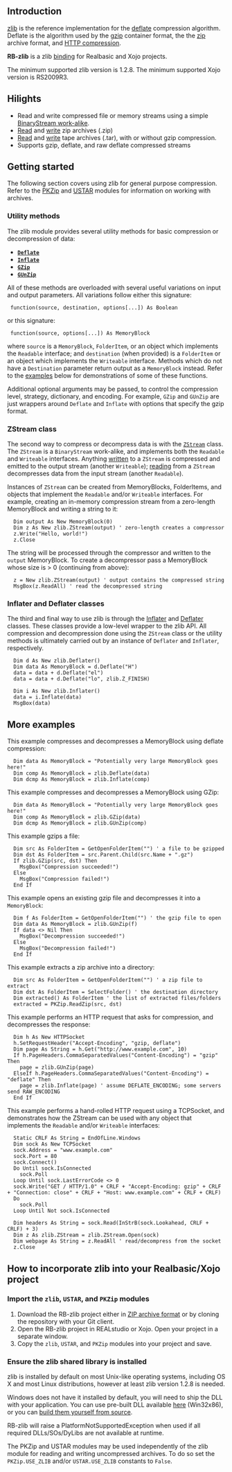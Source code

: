 ## Introduction
[zlib](http://www.zlib.net/) is the reference implementation for the [deflate](https://en.wikipedia.org/wiki/DEFLATE) compression algorithm. Deflate is the algorithm used by the [gzip](https://tools.ietf.org/html/rfc1952) container format, the the [zip](https://pkware.cachefly.net/webdocs/casestudies/APPNOTE.TXT) archive format, and [HTTP compression](https://tools.ietf.org/html/rfc7694).

**RB-zlib** is a zlib [binding](http://en.wikipedia.org/wiki/Language_binding) for Realbasic and Xojo projects.

The minimum supported zlib version is 1.2.8. The minimum supported Xojo version is RS2009R3.

## Hilights
* Read and write compressed file or memory streams using a simple [BinaryStream work-alike](https://github.com/charonn0/RB-zlib/wiki/zlib.ZStream).
* [Read](https://github.com/charonn0/RB-zlib/wiki/PKZip.ZipReader) and [write](https://github.com/charonn0/RB-zlib/wiki/PKZip.ZipWriter) zip archives (.zip)
* [Read](https://github.com/charonn0/RB-zlib/wiki/USTAR.TarReader) and [write](https://github.com/charonn0/RB-zlib/wiki/USTAR.TarWriter) tape archives (.tar), with or without gzip compression.
* Supports gzip, deflate, and raw deflate compressed streams

## Getting started
The following section covers using zlib for general purpose compression. Refer to the [PKZip](https://github.com/charonn0/RB-zlib/wiki/PKZip) and [USTAR](https://github.com/charonn0/RB-zlib/wiki/USTAR) modules for information on working with archives.

### Utility methods
The zlib module provides several utility methods for basic compression or decompression of data:

* [**`Deflate`**](https://github.com/charonn0/RB-zlib/wiki/zlib.Deflate)
* [**`Inflate`**](https://github.com/charonn0/RB-zlib/wiki/zlib.Inflate)
* [**`GZip`**](https://github.com/charonn0/RB-zlib/wiki/zlib.GZip)
* [**`GUnZip`**](https://github.com/charonn0/RB-zlib/wiki/zlib.GUnZip)

All of these methods are overloaded with several useful variations on input and output parameters. All variations follow either this signature:

```vbnet
 function(source, destination, options[...]) As Boolean
```
or this signature:
```vbnet
 function(source, options[...]) As MemoryBlock
```

where `source` is a `MemoryBlock`, `FolderItem`, or an object which implements the `Readable` interface; and `destination` (when provided) is a `FolderItem` or an object which implements the `Writeable` interface. Methods which do not have a `Destination` parameter return output as a `MemoryBlock` instead. Refer to the [examples](https://github.com/charonn0/RB-zlib/wiki#more-examples) below for demonstrations of some of these functions.

Additional optional arguments may be passed, to control the compression level, strategy, dictionary, and encoding. For example, `GZip` and `GUnZip` are just wrappers around `Deflate` and `Inflate` with options that specify the gzip format.

### ZStream class
The second way to compress or decompress data is with the [`ZStream`](https://github.com/charonn0/RB-zlib/wiki/zlib.ZStream) class. The `ZStream` is a `BinaryStream` work-alike, and implements both the `Readable` and `Writeable` interfaces. Anything [written](https://github.com/charonn0/RB-zlib/wiki/zlib.ZStream.Write) to a `ZStream` is compressed and emitted to the output stream (another `Writeable`); [reading](https://github.com/charonn0/RB-zlib/wiki/zlib.ZStream.Read) from a `ZStream` decompresses data from the input stream (another `Readable`).

Instances of `ZStream` can be created from MemoryBlocks, FolderItems, and objects that implement the `Readable` and/or `Writeable` interfaces. For example, creating an in-memory compression stream from a zero-length MemoryBlock and writing a string to it:

```vbnet
  Dim output As New MemoryBlock(0)
  Dim z As New zlib.ZStream(output) ' zero-length creates a compressor
  z.Write("Hello, world!")
  z.Close
```
The string will be processed through the compressor and written to the `output` MemoryBlock. To create a decompressor pass a MemoryBlock whose size is > 0 (continuing from above):

```vbnet
  z = New zlib.ZStream(output) ' output contains the compressed string
  MsgBox(z.ReadAll) ' read the decompressed string
```

### Inflater and Deflater classes
The third and final way to use zlib is through the [Inflater](https://github.com/charonn0/RB-zlib/wiki/zlib.Inflater) and [Deflater](https://github.com/charonn0/RB-zlib/wiki/zlib.Deflater) classes. These classes provide a low-level wrapper to the zlib API. All compression and decompression done using the `ZStream` class or the utility methods is ultimately carried out by an instance of `Deflater` and `Inflater`, respectively.

```vbnet
  Dim d As New zlib.Deflater()
  Dim data As MemoryBlock = d.Deflate("H")
  data = data + d.Deflate("el")
  data = data + d.Deflate("lo", zlib.Z_FINISH)
  
  Dim i As New zlib.Inflater()
  data = i.Inflate(data)
  MsgBox(data)
```

## More examples
This example compresses and decompresses a MemoryBlock using deflate compression:
```vbnet
  Dim data As MemoryBlock = "Potentially very large MemoryBlock goes here!"
  Dim comp As MemoryBlock = zlib.Deflate(data)
  Dim dcmp As MemoryBlock = zlib.Inflate(comp)
```

This example compresses and decompresses a MemoryBlock using GZip:
```vbnet
  Dim data As MemoryBlock = "Potentially very large MemoryBlock goes here!"
  Dim comp As MemoryBlock = zlib.GZip(data)
  Dim dcmp As MemoryBlock = zlib.GUnZip(comp)
```

This example gzips a file:

```vbnet
  Dim src As FolderItem = GetOpenFolderItem("") ' a file to be gzipped
  Dim dst As FolderItem = src.Parent.Child(src.Name + ".gz")
  If zlib.GZip(src, dst) Then 
    MsgBox("Compression succeeded!")
  Else
    MsgBox("Compression failed!")
  End If
```

This example opens an existing gzip file and decompresses it into a `MemoryBlock`:
```vbnet
  Dim f As FolderItem = GetOpenFolderItem("") ' the gzip file to open
  Dim data As MemoryBlock = zlib.GUnZip(f)
  If data <> Nil Then
    MsgBox("Decompression succeeded!")
  Else
    MsgBox("Decompression failed!")
  End If
```

This example extracts a zip archive into a directory:
```vbnet
  Dim src As FolderItem = GetOpenFolderItem("") ' a zip file to extract
  Dim dst As FolderItem = SelectFolder() ' the destination directory
  Dim extracted() As FolderItem ' the list of extracted files/folders
  extracted = PKZip.ReadZip(src, dst)
```

This example performs an HTTP request that asks for compression, and decompresses the response:

```vbnet
  Dim h As New HTTPSocket
  h.SetRequestHeader("Accept-Encoding", "gzip, deflate")
  Dim page As String = h.Get("http://www.example.com", 10)
  If h.PageHeaders.CommaSeparatedValues("Content-Encoding") = "gzip" Then
    page = zlib.GUnZip(page)
  ElseIf h.PageHeaders.CommaSeparatedValues("Content-Encoding") = "deflate" Then
    page = zlib.Inflate(page) ' assume DEFLATE_ENCODING; some servers send RAW_ENCODING
  End If
```

This example performs a hand-rolled HTTP request using a TCPSocket, and demonstrates how the ZStream can be used with any object that implements the `Readable` and/or `Writeable` interfaces:

```vbnet
  Static CRLF As String = EndOfLine.Windows
  Dim sock As New TCPSocket
  sock.Address = "www.example.com"
  sock.Port = 80
  sock.Connect()
  Do Until sock.IsConnected
    sock.Poll
  Loop Until sock.LastErrorCode <> 0
  sock.Write("GET / HTTP/1.0" + CRLF + "Accept-Encoding: gzip" + CRLF + "Connection: close" + CRLF + "Host: www.example.com" + CRLF + CRLF)
  Do
    sock.Poll
  Loop Until Not sock.IsConnected
  
  Dim headers As String = sock.Read(InStrB(sock.Lookahead, CRLF + CRLF) + 3)
  Dim z As zlib.ZStream = zlib.ZStream.Open(sock)
  Dim webpage As String = z.ReadAll ' read/decompress from the socket
  z.Close
```

## How to incorporate zlib into your Realbasic/Xojo project
### Import the `zlib`, `USTAR`, and `PKZip` modules
1. Download the RB-zlib project either in [ZIP archive format](https://github.com/charonn0/RB-zlib/archive/master.zip) or by cloning the repository with your Git client.
2. Open the RB-zlib project in REALstudio or Xojo. Open your project in a separate window.
3. Copy the `zlib`, `USTAR`, and `PKZip` modules into your project and save.

### Ensure the zlib shared library is installed
zlib is installed by default on most Unix-like operating systems, including OS X and most Linux distributions, however at least zlib version 1.2.8 is needed.

Windows does not have it installed by default, you will need to ship the DLL with your application. You can use pre-built DLL available [here](http://zlib.net/zlib128-dll.zip) (Win32x86), or you can [build them yourself from source](http://zlib.net/zlib-1.2.8.tar.gz). 

RB-zlib will raise a PlatformNotSupportedException when used if all required DLLs/SOs/DyLibs are not available at runtime. 

The PKZip and USTAR modules may be used independently of the zlib module for reading and writing uncompressed archives. To do so set the `PKZip.USE_ZLIB` and/or `USTAR.USE_ZLIB` constants to `False`.
